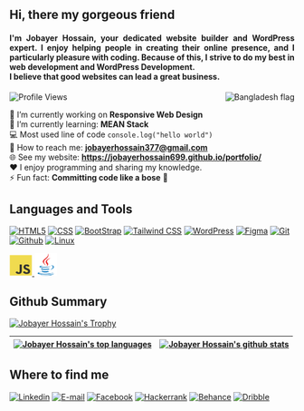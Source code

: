<!-- Welcoming text -->
## Hi, there my gorgeous friend

<!-- My openion -->
<h4 align="justify">I'm Jobayer Hossain, your dedicated website builder and WordPress expert. I enjoy helping people in creating their online presence, and I particularly pleasure with coding. Because of this, I strive to do my best in web development and WordPress Development. <br/> I believe that good websites can lead a great business.</h4>

<!-- Showoff my country -->
<img align="right" src="https://github.com/jobayerhossain699/jobayerhossain699/assets/114942451/6d125de7-0bb7-4ab7-aae6-b91e4d5b5449" alt="Bangladesh flag">

<!-- My github views -->
![Profile Views](https://komarev.com/ghpvc/?username=jobayerhossain699)

<!-- My github followers number -->
<!-- [![GitHub Followers](https://img.shields.io/github/followers/your-username?style=social)](https://github.com/your-username) -->

<!-- About me -->
🔭  I’m currently working on  **Responsive Web Design** <br/>
🌱  I’m currently learning:  **MEAN Stack** <br/>
💻  Most used line of code  `console.log("hello world")` <br/>
📧  How to reach me:  **jobayerhossain377@gmail.com** <br/>
🌐  See my website:  **https://jobayerhossain699.github.io/portfolio/** <br/>
♥️  I enjoy programming and sharing my knowledge. <br/>
⚡  Fun fact:  **Committing code like a bose** 🚀 <br/>


<!-- Showoff my skillset -->
## Languages and Tools

[![HTML5](https://img.shields.io/badge/HTML5-E34F26?style=for-the-badge&labelColor=black&logo=html5&logoColor=E34F26)]("#")
[![CSS](https://img.shields.io/badge/CSS3-1572B6?style=for-the-badge&labelColor=black&logo=css3&logoColor=1572B6)]("#")
[![BootStrap](https://img.shields.io/badge/BootStrap-7952B3?style=for-the-badge&labelColor=black&logo=bootstrap&logoColor=7952B3)]("#")
[![Tailwind CSS](https://img.shields.io/badge/Tailwind%20CSS-1c79e3?style=for-the-badge&labelColor=black&logo=tailwindcss&logoColor=06B6D4)]("#")
[![WordPress](https://img.shields.io/badge/WordPress-21759B?style=for-the-badge&labelColor=black&logo=wordpress&logoColor=21759B)]("#")
[![Figma](https://img.shields.io/badge/Figma-F24E1E?style=for-the-badge&labelColor=black&logo=figma&logoColor=F24E1E)]("#")
[![Git](https://img.shields.io/badge/Git-F05032?style=for-the-badge&labelColor=black&logo=git&logoColor=F05032)]("#")
[![Github](https://img.shields.io/badge/Github-181717?style=for-the-badge&labelColor=gray&logo=github&logoColor=181717)]("#")
[![Linux](https://img.shields.io/badge/Linux-FCC624?style=for-the-badge&labelColor=black&logo=linux&logoColor=FCC624)]("#")

<p align="left"><a href="#" target="_blank"> <img src="https://raw.githubusercontent.com/devicons/devicon/master/icons/javascript/javascript-original.svg" alt="javascript" width="40" height="37"/> </a>
  <a href="#" target="_blank"> <img src="https://raw.githubusercontent.com/devicons/devicon/master/icons/java/java-original.svg" alt="java" width="40" height="40"/> </a></p>


<!-- My github summary -->
## Github Summary

<p align="left"> <a href="https://github.com/ryo-ma/github-profile-trophy"><img src="https://github-profile-trophy.vercel.app/?username=jobayerhossain699&column=7&margin-w=8" alt="Jobayer Hossain's Trophy" /></a> </p>

| <a href="https://github-readme-stats.vercel.app/api/top-langs?username=jobayerhossain699&show_icons=true&locale=en"><img align="center" src="https://github-readme-stats.vercel.app/api/top-langs?username=jobayerhossain699&show_icons=true&locale=en&langs_count=10" alt="Jobayer Hossain's top languages"/></a> | <a href="https://github-readme-stats.vercel.app/api?username=jobayerhossain699&show_icons=true&locale=en"><img align="center" src="https://github-readme-stats.vercel.app/api?username=jobayerhossain699&show_icons=true&locale=en" alt="Jobayer Hossain's github stats" /></a> |
| ------------- | ------------- |


<!-- My all contacts -->
## Where to find me

[![Linkedin](https://img.shields.io/badge/LinkedIn-0A66C2?style=for-the-badge&logo=linkedin&logoColor=white)](https://www.linkedin.com/in/jobayerhossain699/) 
[![E-mail](https://img.shields.io/badge/Gmail-EA4335?style=for-the-badge&logo=gmail&logoColor=white)](mailto:jobayerhossain377@gmail.com)
[![Facebook](https://img.shields.io/badge/Facebook-1877F2?style=for-the-badge&logo=facebook&logoColor=white)](https://www.facebook.com/jobayerhossain699/)
[![Hackerrank](https://img.shields.io/badge/Hackerrank-00b34d?style=for-the-badge&logo=hackerrank&logoColor=white)](https://www.hackerrank.com/jobayerhossain69/)
[![Behance](https://img.shields.io/badge/Behance-1769FF?style=for-the-badge&logo=behance&logoColor=white)](https://www.behance.net/jobayerhossain22)
[![Dribble](https://img.shields.io/badge/Dribbble-EA4C89?style=for-the-badge&logo=dribbble&logoColor=white)](https://dribbble.com/jobayerhossain699)


